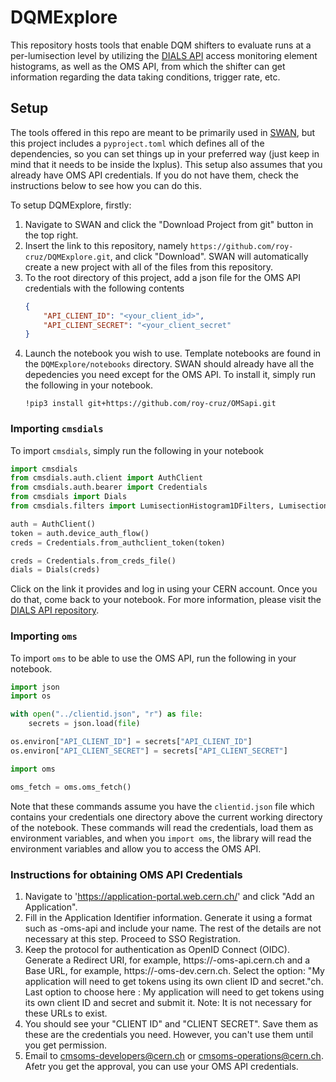 # DQMExplore

This repository hosts tools that enable DQM shifters to evaluate runs at a per-lumisection level by utilizing the [DIALS API](https://github.com/cms-DQM/dials-py) access monitoring element histograms, as well as the OMS API, from which the shifter can get information regarding the data taking conditions, trigger rate, etc.

## Setup

The tools offered in this repo are meant to be primarily used in [SWAN](https://swan.web.cern.ch/swan/), but this project includes a `pyproject.toml` which defines all of the dependencies, so you can set things up in your preferred way (just keep in mind that it needs to be inside the lxplus). This setup also assumes that you already have OMS API credentials. If you do not have them, check the instructions below to see how you can do this.

To setup DQMExplore, firstly:
1. Navigate to SWAN and click the "Download Project from git" button in the top right.
2. Insert the link to this repository, namely `https://github.com/roy-cruz/DQMExplore.git`, and click "Download". SWAN will automatically create a new project with all of the files from this repository.
3. To the root directory of this project, add a json file for the OMS API credentials with the following contents
    ```json
    {
        "API_CLIENT_ID": "<your_client_id>",
        "API_CLIENT_SECRET": "<your_client_secret"
    }
    ```
4. Launch the notebook you wish to use. Template notebooks are found in the `DQMExplore/notebooks` directory. SWAN should already have all the depedencies you need except for the OMS API. To install it, simply run the following in your notebook.
    ```
    !pip3 install git+https://github.com/roy-cruz/OMSapi.git
    ```

### Importing `cmsdials` 

To import `cmsdials`, simply run the following in your notebook

```python
import cmsdials
from cmsdials.auth.client import AuthClient
from cmsdials.auth.bearer import Credentials
from cmsdials import Dials
from cmsdials.filters import LumisectionHistogram1DFilters, LumisectionHistogram2DFilters

auth = AuthClient()
token = auth.device_auth_flow()
creds = Credentials.from_authclient_token(token)

creds = Credentials.from_creds_file()
dials = Dials(creds)
```

Click on the link it provides and log in using your CERN account. Once you do that, come back to your notebook. For more information, please visit the [DIALS API repository](https://github.com/cms-DQM/dials-py).

### Importing `oms`

To import `oms` to be able to use the OMS API, run the following in your notebook.

```python
import json
import os

with open("../clientid.json", "r") as file:
    secrets = json.load(file)

os.environ["API_CLIENT_ID"] = secrets["API_CLIENT_ID"]
os.environ["API_CLIENT_SECRET"] = secrets["API_CLIENT_SECRET"]

import oms

oms_fetch = oms.oms_fetch()
```

Note that these commands assume you have the `clientid.json` file which contains your credentials one directory above the current working directory of the notebook. These commands will read the credentials, load them as environment variables, and when you `import oms`, the library will read the environment variables and allow you to access the OMS API.

### Instructions for obtaining OMS API Credentials

1. Navigate to 'https://application-portal.web.cern.ch/' and click "Add an Application".
2. Fill in the Application Identifier information. Generate it using a format such as <yourusername>-oms-api and include your name. The rest of the details are not necessary at this step. Proceed to SSO Registration.
3. Keep the protocol for authentication as OpenID Connect (OIDC). Generate a Redirect URI, for example, https://<yourusername>-oms-api.cern.ch and a Base URL, for example, https://<yourusername>-oms-dev.cern.ch. Select the option: "My application will need to get tokens using its own client ID and secret."ch. Last option to choose here :  My application will need to get tokens using its own client ID and secret and submit it.
Note: It is not necessary for these URLs to exist. 
4. You should see your "CLIENT ID" and "CLIENT SECRET". Save them as these are the credentials you need. However, you can't use them until you get permission.
5. Email to cmsoms-developers@cern.ch or cmsoms-operations@cern.ch. Afetr you get the approval, you can use your OMS API credentials. 

